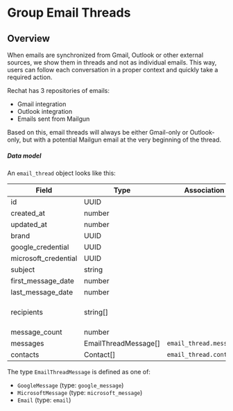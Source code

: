 # Group Email Threads

## Overview

When emails are synchronized from Gmail, Outlook or other external sources, we show them in threads and not as individual emails. This way, users can follow each conversation in a proper context and quickly take a required action.

Rechat has 3 repositories of emails:

- Gmail integration
- Outlook integration
- Emails sent from Mailgun

Based on this, email threads will always be either Gmail-only or Outlook-only, but with a potential Mailgun email at the very beginning of the thread.

##### Data model

An `email_thread` object looks like this:

| Field                | Type                 | Association             | Description              |
| -------------------- | -------------------- | ----------------------- | ------------------------ |
| id                   | UUID                 |                         |
| created_at           | number               |                         |
| updated_at           | number               |                         |
| brand                | UUID                 |                         |
| google_credential    | UUID                 |                         |
| microsoft_credential | UUID                 |                         |
| subject              | string               |                         |
| first_message_date   | number               |                         |
| last_message_date    | number               |                         |
| recipients           | string[]             |                         | Array of email addresses |
| message_count        | number               |                         |
| messages             | EmailThreadMessage[] | `email_thread.messages` |
| contacts             | Contact[]            | `email_thread.contacts` |

The type `EmailThreadMessage` is defined as one of:

- `GoogleMessage` (type: `google_message`)
- `MicrosoftMessage` (type: `microsoft_message`)
- `Email` (type: `email`)
